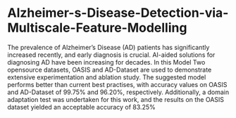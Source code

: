 # Alzheimer-s-Disease-Detection-via-Multiscale-Feature-Modelling

The prevalence of Alzheimer’s Disease (AD) patients has significantly increased
recently, and early diagnosis is crucial. AI-aided solutions for diagnosing AD have been
increasing for decades. 
In this Model Two opensource datasets, OASIS and AD-Dataset are used to demonstrate extensive
experimentation and ablation study. The suggested model performs better than current
best practises, with accuracy values on OASIS and AD-Dataset of 99.75% and
96.20%, respectively. Additionally, a domain adaptation test was undertaken for this
work, and the results on the OASIS dataset yielded an acceptable accuracy of 83.25%
